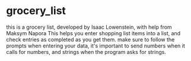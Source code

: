 # grocery_list
this is a grocery list, developed by Isaac Lowenstein, with help from Maksym Napora 
This helps you enter shopping list items into a list, and check entries as completed as you get them. 
make sure to follow the prompts when entering your data, it's important to send numbers when it calls for numbers, and strings when the program asks for strings. 
